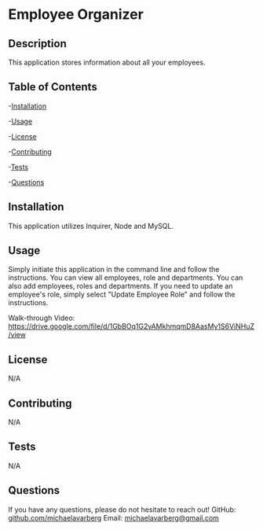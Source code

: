 
  # Employee Organizer 
  
  

## Description
  
This application stores information about all your employees. 

  ## Table of Contents
  
  -[Installation](#installation)   

  -[Usage](#usage) 

  -[License](#license)  

  -[Contributing](#contributing)   

  -[Tests](#tests)   

  -[Questions](#questions)  
  
  
  ## Installation
  
  This application utilizes Inquirer, Node and MySQL.

  ## Usage
    
Simply initiate this application in the command line and follow the instructions. You can view all employees, role and departments. You can also add employees, roles and departments. If you need to update an employee's role, simply select "Update Employee Role" and follow the instructions.

Walk-through Video: https://drive.google.com/file/d/1GbBOq1G2vAMkhmqmD8AasMy1S6ViNHuZ/view

  ## License
  
N/A

  ## Contributing
 

N/A

  ## Tests

N/A

  ## Questions

If you have any questions, please do not hesitate to reach out! 
GitHub: [github.com/michaelavarberg](https://github.com/michaelavarberg)
Email: [michaelavarberg@gmail.com](mailto:michaelavarberg@gmail.com)
